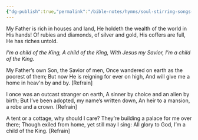 ```yaml
---
{"dg-publish":true,"permalink":"/bible-notes/hymns/soul-stirring-songs-and-hymns/a-child-of-the-king/","title":"A Child of the King"}
---
```



My Father is rich in houses and land,
He holdeth the wealth of the world in His hands!
Of rubies and diamonds, of silver and gold,
His coffers are full, He has riches untold.

*I’m a child of the King,
A child of the King,
With Jesus my Savior,
I’m a child of the King.*

My Father’s own Son, the Savior of men,
Once wandered on earth as the poorest of them;
But now He is reigning for ever on high,
And will give me a home in heav'n by and by. [Refrain]

I once was an outcast stranger on earth,
A sinner by choice and an alien by birth;
But I’ve been adopted, my name’s written down,
An heir to a mansion, a robe and a crown. [Refrain]

A tent or a cottage, why should I care?
They’re building a palace for me over there;
Though exiled from home, yet still may I sing:
All glory to God, I’m a child of the King. [Refrain]